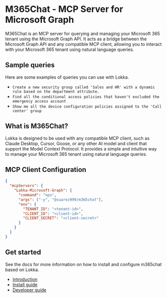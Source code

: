 # M365Chat - MCP Server for Microsoft Graph

M365Chat is an MCP server for querying and managing your Microsoft 365 tenant using the Microsoft Graph API. It acts as a bridge between the Microsoft Graph API and any compatible MCP client, allowing you to interact with your Microsoft 365 tenant using natural language queries.

## Sample queries

Here are some examples of queries you can use with Lokka.

- `Create a new security group called 'Sales and HR' with a dynamic rule based on the department attribute.`
- `Find all the conditional access policies that haven't excluded the emergency access account`
- `Show me all the device configuration policies assigned to the 'Call center' group`

## What is M365Chat?

Lokka is designed to be used with any compatible MCP client, such as Claude Desktop, Cursor, Goose, or any other AI model and client that support the Model Context Protocol. It provides a simple and intuitive way to manage your Microsoft 365 tenant using natural language queries.

## MCP Client Configuration

```json
{
  "mcpServers": {
    "Lokka-Microsoft-Graph": {
      "command": "npx",
      "args": ["-y", "@suarez999/m365chat"],
      "env": {
        "TENANT_ID": "<tenant-id>",
        "CLIENT_ID": "<client-id>",
        "CLIENT_SECRET": "<client-secret>"
      }
    }
  }
}
```

## Get started

See the docs for more information on how to install and configure m365chat based on Lokka.

- [Introduction](https://lokka.dev/docs/intro)
- [Install guide](https://lokka.dev/docs/installation)
- [Developer guide](https://lokka.dev/docs/developer-guide)
